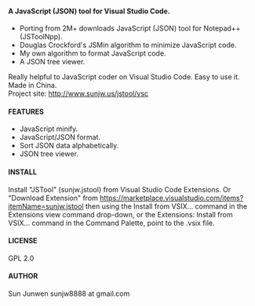 #### A JavaScript (JSON) tool for Visual Studio Code.
 * Porting from 2M+ downloads JavaScript (JSON) tool for Notepad++ (JSToolNpp).
 * Douglas Crockford's JSMin algorithm to minimize JavaScript code.
 * My own algorithm to format JavaScript code.
 * A JSON tree viewer.

Really helpful to JavaScript coder on Visual Studio Code. Easy to use it.  
Made in China.  
Project site: http://www.sunjw.us/jstool/vsc

#### FEATURES
 * JavaScript minify.
 * JavaScript/JSON format.
 * Sort JSON data alphabetically.
 * JSON tree viewer.

#### INSTALL
Install "JSTool" (sunjw.jstool) from Visual Studio Code Extensions. Or "Download Extension" from https://marketplace.visualstudio.com/items?itemName=sunjw.jstool then using the Install from VSIX... command in the Extensions view command drop-down, or the Extensions: Install from VSIX... command in the Command Palette, point to the .vsix file.

#### LICENSE
GPL 2.0

#### AUTHOR
Sun Junwen sunjw8888 at gmail.com
